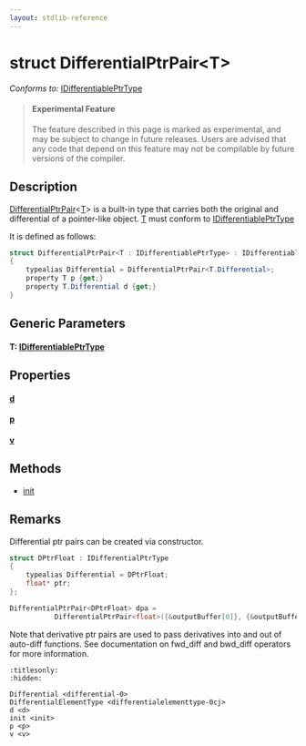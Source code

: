 ```yaml
---
layout: stdlib-reference
---
```


# struct DifferentialPtrPair\<T\>

*Conforms to:* [IDifferentiablePtrType](../../../interfaces/idifferentiableptrtype-01fi/index.html)

> #### Experimental Feature
> The feature described in this page is marked as experimental, and may be subject to change in future releases.
> Users are advised that any code that depend on this feature may not be compilable by future versions of the compiler.

## Description

<span class='code'><a href=".html" class="code_type">DifferentialPtrPair</a>&lt;<a href=".html#typeparam-T" class="code_type">T</a>&gt;</span> is a built-in type that carries both the original and differential of a
pointer-like object.
<span class='code'><a href=".html#typeparam-T" class="code_type">T</a></span> must conform to <span class='code'><a href="../../../interfaces/idifferentiableptrtype-01fi/index.html" class="code_type">IDifferentiablePtrType</a></span>

It is defined as follows:
```csharp
struct DifferentialPtrPair<T : IDifferentiablePtrType> : IDifferentiablePtrType
{
    typealias Differential = DifferentialPtrPair<T.Differential>;
    property T p {get;}
    property T.Differential d {get;}
}
```

## Generic Parameters

####  <a id="typeparam-T"></a>T: [IDifferentiablePtrType](../../../interfaces/idifferentiableptrtype-01fi/index.html)

## Properties

####  <a id="decl-d"></a>[d](../d.html)
####  <a id="decl-p"></a>[p](../p.html)
####  <a id="decl-v"></a>[v](../v.html)

## Methods

* [init](../init.html)

## Remarks


Differential ptr pairs can be created via constructor.
```csharp
struct DPtrFloat : IDifferentialPtrType 
{ 
    typealias Differential = DPtrFloat;
    float* ptr;
};

DifferentialPtrPair<DPtrFloat> dpa = 
           DifferentialPtrPair<float>({&outputBuffer[0]}, {&outputBuffer[1]});
```
Note that derivative ptr pairs are used to pass derivatives into and out of auto-diff functions.
See documentation on <span class='code'>fwd_diff</span> and <span class='code'>bwd_diff</span> operators for more information.




```{toctree}
:titlesonly:
:hidden:

Differential <differential-0>
DifferentialElementType <differentialelementtype-0cj>
d <d>
init <init>
p <p>
v <v>
```
